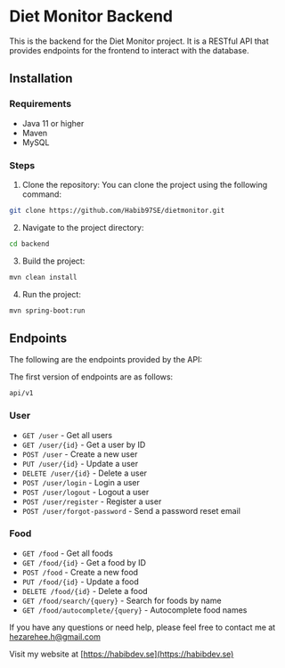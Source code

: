 # Diet Monitor Backend
This is the backend for the Diet Monitor project. It is a RESTful API that provides endpoints for the frontend to interact with the database.

## Installation

### Requirements
- Java 11 or higher
- Maven
- MySQL

### Steps
1. Clone the repository: 
You can clone the project using the following command:
```bash
git clone https://github.com/Habib97SE/dietmonitor.git
```

2. Navigate to the project directory:
```bash
cd backend
```

3. Build the project:
```bash
mvn clean install
```

4. Run the project:
```bash
mvn spring-boot:run
```

## Endpoints
The following are the endpoints provided by the API:

The first version of endpoints are as follows:

`api/v1`


### User
- `GET /user` - Get all users
- `GET /user/{id}` - Get a user by ID
- `POST /user` - Create a new user
- `PUT /user/{id}` - Update a user
- `DELETE /user/{id}` - Delete a user
- `POST /user/login` - Login a user
- `POST /user/logout` - Logout a user
- `POST /user/register` - Register a user
- `POST /user/forgot-password` - Send a password reset email


### Food
- `GET /food` - Get all foods
- `GET /food/{id}` - Get a food by ID
- `POST /food` - Create a new food
- `PUT /food/{id}` - Update a food
- `DELETE /food/{id}` - Delete a food
- `GET /food/search/{query}` - Search for foods by name
- `GET /food/autocomplete/{query}` - Autocomplete food names


If you have any questions or need help, please feel free to contact me at hezarehee.h@gmail.com

Visit my website at [https://habibdev.se](https://habibdev.se)
